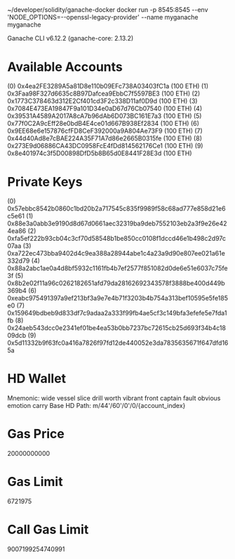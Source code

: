 ##

~/developer/solidity/ganache-docker docker run -p 8545:8545 --env 'NODE_OPTIONS=--openssl-legacy-provider' --name myganache myganache

Ganache CLI v6.12.2 (ganache-core: 2.13.2)

Available Accounts
==================
(0) 0x4ea2FE3289A5a81D8e110b09EFc738A03403fC1a (100 ETH)
(1) 0x3Faa98F327d6635c8B97Dafcea9EbbC7f5597BE3 (100 ETH)
(2) 0x1773C378463d312E2Cf401cd3F2c338D11af0D9d (100 ETH)
(3) 0x7084E473EA19847F9a101D34e0aD67d76Cb07540 (100 ETH)
(4) 0x39531A4589A2017A8cA7b96dAb6D073BC161E7a3 (100 ETH)
(5) 0x77f0C2A9cEff28e0bdB4E4ce01d667B938Ef2834 (100 ETH)
(6) 0x9EE68e6e157876cfFD8CeF392000a9A804Ae73F9 (100 ETH)
(7) 0x44d40Ad8e7cBAE224A35F71A7d86e2665B0315fe (100 ETH)
(8) 0x273E9d06886CA43DC0958FcE4fDd814562176Ce1 (100 ETH)
(9) 0x8e401974c3f5D00898DfD5b8B65d0E8441F28E3d (100 ETH)

Private Keys
==================
(0) 0x57ebbc8542b0860c1bd20b2a717545c835f9989f58c68ad777e858d21e6c5e61
(1) 0x88e3a0abb3e9190d8d67d0661aec32319ba9deb7552103eb2a3f9e26e424ea86
(2) 0xfa5ef222b93cb04c3cf70d58548b1be850cc0108f1dccd46e1b498c2d97c07aa
(3) 0xa722ec473bba9402d4c9ea388a28944abe1c4a23a9d90e807ee021a61e332d79
(4) 0x88a2abc1ae0a4d8bf5932c1161fb4b7ef2577f851082d0de6e51e6037c75fe3f
(5) 0x8b2e02f11a96c0262182651afd79da28162692343578f3888be400d449b369b4
(6) 0xeabc975491397a9ef213bf3a9e7e4b71f3203b4b754a313bef10595e5fe185e0
(7) 0x159649bdbeb9d833df7c9adaa2a333f99fb4ae5cf3c149bfa3efefe5e7fda1fb
(8) 0x24aeb543dcc0e2341ef01be4ea53b0bb7237bc72615cb25d693f34b4c1809dcb
(9) 0x5d11332b9f63fc0a416a7826f97fd12de440052e3da7835635671f647dfd165a

HD Wallet
==================
Mnemonic:      wide vessel slice drill worth vibrant front captain fault obvious emotion carry
Base HD Path:  m/44'/60'/0'/0/{account_index}

Gas Price
==================
20000000000

Gas Limit
==================
6721975

Call Gas Limit
==================
9007199254740991
